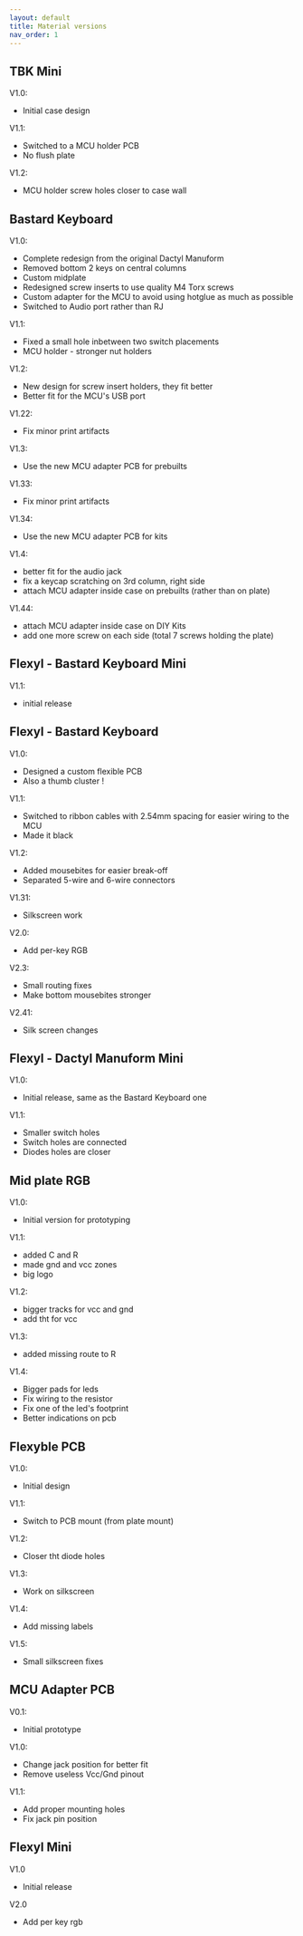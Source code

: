 ```yaml
---
layout: default
title: Material versions
nav_order: 1
---
```


## TBK Mini

V1.0:

- Initial case design

V1.1:

- Switched to a MCU holder PCB
- No flush plate

V1.2:

- MCU holder screw holes closer to case wall

## Bastard Keyboard 

V1.0:

- Complete redesign from the original Dactyl Manuform
- Removed bottom 2 keys on central columns
- Custom midplate
- Redesigned screw inserts to use quality M4 Torx screws
- Custom adapter for the MCU to avoid using hotglue as much as possible
- Switched to Audio port rather than RJ

V1.1:

- Fixed a small hole inbetween two switch placements
- MCU holder - stronger nut holders

V1.2:

- New design for screw insert holders, they fit better
- Better fit for the MCU's USB port

V1.22:

-  Fix minor print artifacts

V1.3:

- Use the new MCU adapter PCB for prebuilts

V1.33:

- Fix minor print artifacts

V1.34:

- Use the new MCU adapter PCB for kits

V1.4:

- better fit for the audio jack
- fix a keycap scratching on 3rd column, right side
- attach MCU adapter inside case on prebuilts (rather than on plate)

V1.44:
- attach MCU adapter inside case on DIY Kits
- add one more screw on each side (total 7 screws holding the plate)


## Flexyl - Bastard Keyboard Mini 

V1.1:

- initial release

## Flexyl - Bastard Keyboard

V1.0:

- Designed a custom flexible PCB
- Also a thumb cluster !

V1.1:

- Switched to ribbon cables with 2.54mm spacing for easier wiring to the MCU
- Made it black

V1.2:

- Added mousebites for easier break-off
- Separated 5-wire and 6-wire connectors


V1.31:

- Silkscreen work

V2.0:

- Add per-key RGB

V2.3:

- Small routing fixes
- Make bottom mousebites stronger


V2.41:

- Silk screen changes

## Flexyl - Dactyl Manuform Mini

V1.0:

- Initial release, same as the Bastard Keyboard one

V1.1:

- Smaller switch holes
- Switch holes are connected
- Diodes holes are closer

## Mid plate RGB

V1.0:

- Initial version for prototyping

V1.1:

- added C and R
- made gnd and vcc zones
- big logo

V1.2:

- bigger tracks for vcc and gnd
- add tht for vcc

V1.3:

- added missing route to R

V1.4:

- Bigger pads for leds
- Fix wiring to the resistor
- Fix one of the led's footprint
- Better indications on pcb


## Flexyble PCB

V1.0:

- Initial design

V1.1:

- Switch to PCB mount (from plate mount)

V1.2:

- Closer tht diode holes

V1.3:

- Work on silkscreen


V1.4:

- Add missing labels

V1.5:

- Small silkscreen fixes

## MCU Adapter PCB

V0.1:

- Initial prototype

V1.0:

- Change jack position for better fit
- Remove useless Vcc/Gnd pinout

V1.1:

- Add proper mounting holes
- Fix jack pin position

## Flexyl Mini

V1.0

- Initial release

V2.0

- Add per key rgb
